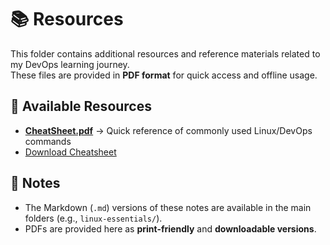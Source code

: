 # 📚 Resources

This folder contains additional resources and reference materials related to my DevOps learning journey.  
These files are provided in **PDF format** for quick access and offline usage.  


## 📂 Available Resources

- **[CheatSheet.pdf](CheatSheet.pdf)** → Quick reference of commonly used Linux/DevOps commands  
-   [Download Cheatsheet](https://github.com/saadhussain07/my_devops_journey/raw/main/resources/CheatSheet.pdf)


## 📌 Notes
- The Markdown (`.md`) versions of these notes are available in the main folders (e.g., `linux-essentials/`).  
- PDFs are provided here as **print-friendly** and **downloadable versions**.  
